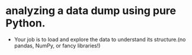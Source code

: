 # analyzing a data dump using pure Python.
 - Your job is to load and explore the data to understand its structure.(no pandas, NumPy, or fancy libraries!)

